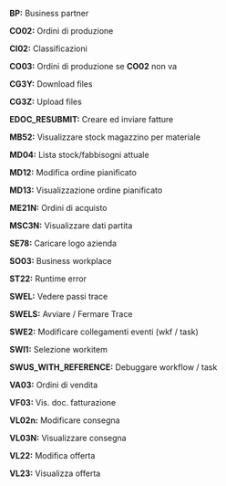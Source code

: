 **BP:** Business partner

**CO02:** Ordini di produzione

**Cl02:** Classificazioni

**CO03:** Ordini di produzione se **CO02** non va

**CG3Y:** Download files

**CG3Z:** Upload files

**EDOC_RESUBMIT:** Creare ed inviare fatture

**MB52:** Visualizzare stock magazzino per materiale

**MD04:** Lista stock/fabbisogni attuale 

**MD12:** Modifica ordine pianificato

**MD13:** Visualizzazione ordine pianificato

**ME21N:** Ordini di acquisto

**MSC3N:** Visualizzare dati partita

**SE78:** Caricare logo azienda

**SO03:** Business workplace

**ST22:** Runtime error

**SWEL:** Vedere passi trace

**SWELS:** Avviare / Fermare Trace

**SWE2:** Modificare collegamenti eventi (wkf / task)

**SWI1:** Selezione workitem

**SWUS_WITH_REFERENCE:** Debuggare workflow / task

**VA03:** Ordini di vendita

**VF03:** Vis. doc. fatturazione

**VL02n:** Modificare consegna

**VL03N:** Visualizzare consegna

**VL22:** Modifica offerta

**VL23:** Visualizza offerta

